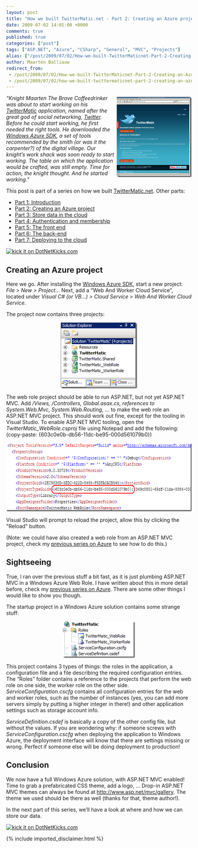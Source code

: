 ```yaml
---
layout: post
title: "How we built TwitterMatic.net - Part 2: Creating an Azure project"
date: 2009-07-02 14:01:00 +0000
comments: true
published: true
categories: ["post"]
tags: ["ASP.NET", "Azure", "CSharp", "General", "MVC", "Projects"]
alias: ["/post/2009/07/02/How-we-built-TwitterMaticnet-Part-2-Creating-an-Azure-project.aspx", "/post/2009/07/02/how-we-built-twittermaticnet-part-2-creating-an-azure-project.aspx"]
author: Maarten Balliauw
redirect_from:
 - /post/2009/07/02/How-we-built-TwitterMaticnet-Part-2-Creating-an-Azure-project.aspx.html
 - /post/2009/07/02/how-we-built-twittermaticnet-part-2-creating-an-azure-project.aspx.html
---
```

<p><em><a href="http://www.twittermatic.net/" target="_blank"><img style="border-right-width: 0px; margin: 5px 0px 5px 5px; display: inline; border-top-width: 0px; border-bottom-width: 0px; border-left-width: 0px" title="TwitterMatic - Schedule your Twitter updates" src="/images/twittermatic.png" border="0" alt="TwitterMatic - Schedule your Twitter updates" width="204" height="219" align="right" /></a> &ldquo;Knight Maarten The Brave Coffeedrinker was about to start working on his </em><a href="http://www.twittermatic.net" target="_blank"><em>TwitterMatic</em></a><em> application, named after the great god of social networking, </em><a href="http://www.twitter.com" target="_blank"><em>Twitter</em></a><em>. Before he could start working, he first needed the right tools. He downloaded the </em><a href="http://www.microsoft.com/downloads/details.aspx.html?familyid=11B451C4-7A7B-4537-A769-E1D157BAD8C6&amp;displaylang=en" target="_blank"><em>Windows Azure SDK</em></a><em>, a set of tools recommended by the smith (or was it the carpenter?) of the digital village. Our knight&rsquo;s work shack was soon ready to start working. The table on which the application would be crafted, was still empty. Time for action, the knight thought. And he started working.&rdquo;</em></p>
<p>This post is part of a series on how we built <a href="http://www.twittermatic.net/" target="_blank">TwitterMatic.net</a>. Other parts:</p>
<ul>
<li><a href="/post/2009/07/02/How-we-built-TwitterMaticnet-Part-1-Introduction.aspx">Part 1: Introduction </a></li>
<li><a href="/post/2009/07/02/How-we-built-TwitterMaticnet-Part-2-Creating-an-Azure-project.aspx">Part 2: Creating an Azure project </a></li>
<li><a href="/post/2009/07/02/How-we-built-TwitterMaticnet-Part-3-Store-data-in-the-cloud.aspx">Part 3: Store data in the cloud </a></li>
<li><a href="/post/2009/07/02/How-we-built-TwitterMaticnet-Part-4-Authentication-and-membership.aspx">Part 4: Authentication and membership </a></li>
<li><a href="/post/2009/07/02/How-we-built-TwitterMaticnet-Part-5-the-front-end.aspx">Part 5: The front end </a></li>
<li><a href="/post/2009/07/02/How-we-built-TwitterMaticnet-Part-6-The-back-end.aspx">Part 6: The back-end </a></li>
<li><a href="/post/2009/07/02/How-we-built-TwitterMaticnet-Part-7-Deploying-to-the-cloud.aspx">Part 7: Deploying to the cloud </a></li>
</ul>
<p><a href="http://www.dotnetkicks.com/kick/?url=/post/2009/07/02/How-we-built-TwitterMaticnet-Part-2-Creating-an-Azure-project.aspx&amp;title=How we built TwitterMatic.net - Part 2: Creating an Azure project">
                    <img src="http://www.dotnetkicks.com/Services/Images/KickItImageGenerator.ashx?url=/post/2009/07/02/How-we-built-TwitterMaticnet-Part-2-Creating-an-Azure-project.aspx" border="0" alt="kick it on DotNetKicks.com" />
                  </a></p>
<h2>Creating an Azure project</h2>
<p>Here we go. After installing the <a href="http://www.microsoft.com/downloads/details.aspx?familyid=11B451C4-7A7B-4537-A769-E1D157BAD8C6&amp;displaylang=en" target="_blank">Windows Azure SDK</a>, start a new project: <em>File &gt; New &gt; Project... </em>Next, add a &ldquo;Web And Worker Cloud Service&rdquo;, located under <em>Visual C# (or VB...) &gt; Cloud Service &gt; Web And Worker Cloud Service</em>.</p>
<p>The project now contains three projects:</p>
<p><img style="border-right-width: 0px; display: block; float: none; border-top-width: 0px; border-bottom-width: 0px; margin-left: auto; border-left-width: 0px; margin-right: auto" title="TwitterMatic Visual Studio Solution" src="/images/solution.png" border="0" alt="TwitterMatic Visual Studio Solution" width="208" height="180" /></p>
<p>The web role project should be able to run ASP.NET, but not yet ASP.NET MVC. Add <em>/Views, /Controllers, Global.asax.cs, references to System.Web.Mvc, System.Web.Routing, &hellip;</em> to make the web role an ASP.NET MVC project. This should work out fine, except for the tooling in Visual Studio. To enable ASP.NET MVC tooling, open the <em>TwitterMatic_WebRole.csproj</em> file using Notepad and add the following: (copy-paste: {603c0e0b-db56-11dc-be95-000d561079b0})</p>
<p><img style="border-right-width: 0px; margin: 5px auto; display: block; float: none; border-top-width: 0px; border-bottom-width: 0px; border-left-width: 0px" title="Enable ASP.NET MVC tooling in Windows Azure project" src="/images/tooling.png" border="0" alt="Enable ASP.NET MVC tooling in Windows Azure project" width="718" height="187" /></p>
<p>Visual Studio will prompt to reload the project, allow this by clicking the "Reload" button.</p>
<p>(Note: we could have also created a web role from an ASP.NET MVC project, check my <a href="/post/2008/12/09/CarTrackr-on-Windows-Azure-Part-2-Cloud-enabling-CarTrackr.aspx" target="_blank">previous series on Azure</a> to see how to do this.)</p>
<h2>Sightseeing</h2>
<p>True, I ran over the previous stuff a bit fast, as it is just plumbing ASP.NET MVC in a Windows Azure Web Role. I have written about this in more detail before, check my <a href="/post/2008/12/09/CarTrackr-on-Windows-Azure-Part-2-Cloud-enabling-CarTrackr.aspx" target="_blank">previous series on Azure</a>. There are some other things I would like to show you though.</p>
<p>The startup project in a Windows Azure solution contains some strange stuff:</p>
<p><img style="border-right-width: 0px; display: block; float: none; border-top-width: 0px; border-bottom-width: 0px; margin-left: auto; border-left-width: 0px; margin-right: auto" title="TwitterMatic startup project" src="/images/startupproject.png" border="0" alt="TwitterMatic startup project" width="196" height="100" /></p>
<p>This project contains 3 types of things: the roles in the application, a configuration file and a file describing the required configuration entries. The &ldquo;Roles&rdquo; folder contains a reference to the projects that perform the web role on one side, the worker role on the other side. <em>ServiceConfiguration.cscfg</em> contains all configuration entries for the web and worker roles, such as the number of instances (yes, you can add more servers simply by putting a higher integer in there!) and other application settings such as storage account info.</p>
<p><em>ServiceDefinition.csdef</em> is basically a copy of the other config file, but without the values. If you are wondering why: if someone screws with <em>ServiceConfiguration.cscfg</em> when deploying the application to Windows Azure, the deployment interface will know that there are settings missing or wrong. Perfect if someone else will be doing deployment to production!</p>
<h2>Conclusion</h2>
<p>We now have a full Windows Azure solution, with ASP.NET MVC enabled! Time to grab a prefabricated CSS theme, add a logo, &hellip; Drop-in ASP.NET MVC themes can always be found at <a href="http://www.asp.net/mvc/gallery">http://www.asp.net/mvc/gallery</a>. The theme we used should be there as well (thanks for that, theme author!).</p>
<p>In the next part of this series, we&rsquo;ll have a look at where and how we can store our data.</p>
<p><a href="http://www.dotnetkicks.com/kick/?url=/post/2009/07/02/How-we-built-TwitterMaticnet-Part-2-Creating-an-Azure-project.aspx&amp;title=How we built TwitterMatic.net - Part 2: Creating an Azure project">
                    <img src="http://www.dotnetkicks.com/Services/Images/KickItImageGenerator.ashx?url=/post/2009/07/02/How-we-built-TwitterMaticnet-Part-2-Creating-an-Azure-project.aspx" border="0" alt="kick it on DotNetKicks.com" />
                  </a></p>

{% include imported_disclaimer.html %}

